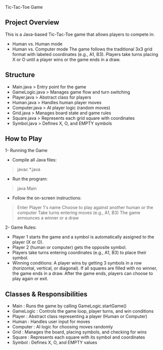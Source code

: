 Tic-Tac-Toe Game

## Project Overview

This is a Java-based Tic-Tac-Toe game that allows players to compete in:
- Human vs. Human mode
- Human vs. Computer mode
The game follows the traditional 3x3 grid format with labeled coordinates (e.g., A1, B3).
Players take turns placing X or O until a player wins or the game ends in a draw.

## Structure
- Main.java          > Entry point for the game
- GameLogic.java     > Manages game flow and turn switching
- Player.java        > Abstract class for players
- Human.java         > Handles human player moves
- Computer.java      > AI player logic (random moves)
- Grid.java          > Manages board state and game rules
- Square.java        > Represents each grid square with coordinates
- Symbol.java        > Defines X, O, and EMPTY symbols

## How to Play
1- Running the Game
- Compile all Java files:
> javac *.java
- Run the program:
> java Main
- Follow the on-screen instructions:
> Enter Player 1's name
> Choose to play against another human or the computer
> Take turns entering moves (e.g., A1, B3)
> The game announces a winner or a draw

2- Game Rules:
- Player 1 starts the game and a symbol is automatically assigned to the player (X or O).
- Player 2 (human or computer) gets the opposite symbol.
- Players take turns entering coordinates (e.g., A1, B3) to place their symbol.
- Winning conditions:
A player wins by getting 3 symbols in a row (horizontal, vertical, or diagonal).
If all squares are filled with no winner, the game ends in a draw.
After the game ends, players can choose to play again or exit.

## Classes & Responsibilities 
- Main : Runs the game by calling GameLogic.startGame()
- GameLogic : Controls the game loop, player turns, and win conditions
- Player : Abstract class representing a player (Human or Computer)
- Human : Handles user input for moves
- Computer : AI logic for choosing moves randomly
- Grid : Manages the board, placing symbols, and checking for wins
- Square : Represents each square with its symbol and coordinates
- Symbol : Defines X, O, and EMPTY values
